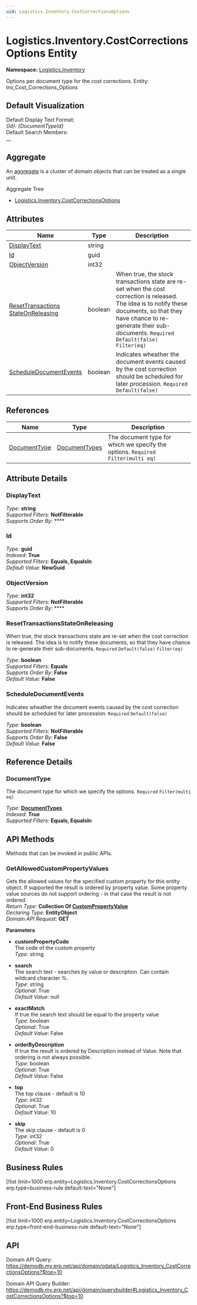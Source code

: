 ```yaml
---
uid: Logistics.Inventory.CostCorrectionsOptions
---
```

# Logistics.Inventory.CostCorrectionsOptions Entity

**Namespace:** [Logistics.Inventory](Logistics.Inventory.md)  

Options per document type for the cost corrections. Entity: Inv_Cost_Corrections_Options

## Default Visualization
Default Display Text Format:  
_{Id}: {DocumentTypeId}_  
Default Search Members:  
__  

## Aggregate
An [aggregate](https://docs.erp.net/tech/advanced/concepts/aggregates.html) is a cluster of domain objects that can be treated as a single unit.  

Aggregate Tree  
* [Logistics.Inventory.CostCorrectionsOptions](Logistics.Inventory.CostCorrectionsOptions.md)  

## Attributes

| Name | Type | Description |
| ---- | ---- | --- |
| [DisplayText](Logistics.Inventory.CostCorrectionsOptions.md#displaytext) | string |  
| [Id](Logistics.Inventory.CostCorrectionsOptions.md#id) | guid |  
| [ObjectVersion](Logistics.Inventory.CostCorrectionsOptions.md#objectversion) | int32 |  
| [ResetTransactions<br />StateOnReleasing](Logistics.Inventory.CostCorrectionsOptions.md#resettransactionsstateonreleasing) | boolean | When true, the stock transactions state are re-set when the cost correction is released. The idea is to notify these documents, so that they have chance to re-generate their sub-documents. `Required` `Default(false)` `Filter(eq)` 
| [ScheduleDocumentEvents](Logistics.Inventory.CostCorrectionsOptions.md#scheduledocumentevents) | boolean | Indicates wheather the document events caused by the cost correction should be scheduled for later procession. `Required` `Default(false)` 

## References

| Name | Type | Description |
| ---- | ---- | --- |
| [DocumentType](Logistics.Inventory.CostCorrectionsOptions.md#documenttype) | [DocumentTypes](General.DocumentTypes.md) | The document type for which we specify the options. `Required` `Filter(multi eq)` |


## Attribute Details

### DisplayText

_Type_: **string**  
_Supported Filters_: **NotFilterable**  
_Supports Order By_: ****  

### Id

_Type_: **guid**  
_Indexed_: **True**  
_Supported Filters_: **Equals, EqualsIn**  
_Default Value_: **NewGuid**  

### ObjectVersion

_Type_: **int32**  
_Supported Filters_: **NotFilterable**  
_Supports Order By_: ****  

### ResetTransactionsStateOnReleasing

When true, the stock transactions state are re-set when the cost correction is released. The idea is to notify these documents, so that they have chance to re-generate their sub-documents. `Required` `Default(false)` `Filter(eq)`

_Type_: **boolean**  
_Supported Filters_: **Equals**  
_Supports Order By_: **False**  
_Default Value_: **False**  

### ScheduleDocumentEvents

Indicates wheather the document events caused by the cost correction should be scheduled for later procession. `Required` `Default(false)`

_Type_: **boolean**  
_Supported Filters_: **NotFilterable**  
_Supports Order By_: **False**  
_Default Value_: **False**  


## Reference Details

### DocumentType

The document type for which we specify the options. `Required` `Filter(multi eq)`

_Type_: **[DocumentTypes](General.DocumentTypes.md)**  
_Indexed_: **True**  
_Supported Filters_: **Equals, EqualsIn**  


## API Methods

Methods that can be invoked in public APIs.

### GetAllowedCustomPropertyValues

Gets the allowed values for the specified custom property for this entity object.              If supported the result is ordered by property value. Some property value sources do not support ordering - in that case the result is not ordered.  
_Return Type_: **Collection Of [CustomPropertyValue](../data-types.md#general.custompropertyvalue)**  
_Declaring Type_: **EntityObject**  
_Domain API Request_: **GET**  

**Parameters**  
  * **customPropertyCode**  
    The code of the custom property  
    _Type_: string  

  * **search**  
    The search text - searches by value or description. Can contain wildcard character %.  
    _Type_: string  
     _Optional_: True  
    _Default Value_: null  

  * **exactMatch**  
    If true the search text should be equal to the property value  
    _Type_: boolean  
     _Optional_: True  
    _Default Value_: False  

  * **orderByDescription**  
    If true the result is ordered by Description instead of Value. Note that ordering is not always possible.  
    _Type_: boolean  
     _Optional_: True  
    _Default Value_: False  

  * **top**  
    The top clause - default is 10  
    _Type_: int32  
     _Optional_: True  
    _Default Value_: 10  

  * **skip**  
    The skip clause - default is 0  
    _Type_: int32  
     _Optional_: True  
    _Default Value_: 0  



## Business Rules

[!list limit=1000 erp.entity=Logistics.Inventory.CostCorrectionsOptions erp.type=business-rule default-text="None"]

## Front-End Business Rules

[!list limit=1000 erp.entity=Logistics.Inventory.CostCorrectionsOptions erp.type=front-end-business-rule default-text="None"]

## API

Domain API Query:
<https://demodb.my.erp.net/api/domain/odata/Logistics_Inventory_CostCorrectionsOptions?$top=10>

Domain API Query Builder:
<https://demodb.my.erp.net/api/domain/querybuilder#Logistics_Inventory_CostCorrectionsOptions?$top=10>

